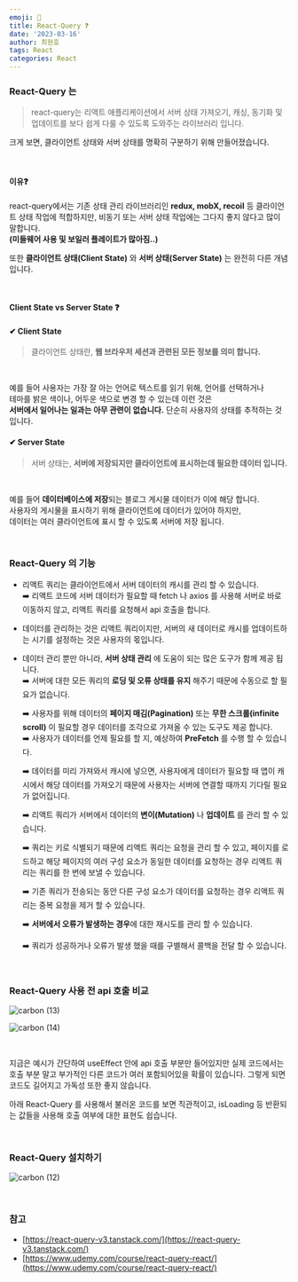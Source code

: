 ```yaml
---
emoji: 📖
title: React-Query ❓
date: '2023-03-16'
author: 최현호
tags: React
categories: React
---
```


### React-Query 는

> react-query는 리액트 애플리케이션에서 서버 상태 가져오기, 캐싱, 동기화 및 업데이트</span>를 보다 쉽게 다룰 수 있도록 도와주는 라이브러리 입니다.

크게 보면, 클라이언트 상태와 서버 상태를 명확히 구분하기 위해 만들어졌습니다.

<br>

#### 이유❓ <br>

react-query에서는 기존 상태 관리 라이브러리인 **redux, mobX, recoil** 등 클라이언트 상태 작업에 적합하지만,
비동기 또는 서버 상태 작업</span>에는 그다지 좋지 않다고 많이 말합니다.<br> **(미들웨어 사용 및 보일러 플레이트가 많아짐..)**

또한 **클라이언트 상태(Client State)** 와 **서버 상태(Server State)** 는 완전히 다른 개념입니다.

<br>

#### Client State vs Server State ❓

#### ✔ Client State

> 클라이언트 상태란, **웹 브라우저 세션과 관련된 모든 정보를 의미 합니다.**

<br>

예를 들어 사용자는 가장 잘 아는 언어로 텍스트를 읽기 위해, 언어를 선택하거나 <br>
테마를 밝은 색이나, 어두운 색으로 변경 할 수 있는데 이런 것은 <br> **서버에서 일어나는 일과는 아무 관련이 없습니다.**
단순히 사용자의 상태를 추적</span>하는 것 입니다.

#### ✔ Server State

> 서버 상태는, **서버에 저장되지만 클라이언트에 표시하는데 필요한 데이터 입니다.**

<br>

예를 들어 **데이터베이스에 저장**되는 블로그 게시물 데이터가 이에 해당 합니다. <br>
사용자의 게시물을 표시하기 위해 클라이언트에 데이터가 있어야 하지만, <br>
데이터는 여러 클라이언트에 표시 할 수 있도록 서버</span>에 저장 됩니다.

<br>

### React-Query 의 기능

- 리액트 쿼리는 클라이언트에서 서버 데이터의 캐시를 관리</span> 할 수 있습니다. <br>
  ➡️ 리액트 코드에 서버 데이터가 필요할 때 fetch 나 axios 를 사용해 서버로 바로 이동하지 않고, 리액트 쿼리를 요청해서 api 호출을 합니다.</span>

- 데이터를 관리하는 것은 리액트 쿼리이지만, 서버의 새 데이터로 캐시를 업데이트하는 시기를 설정하는 것은 사용자의 몫</span>입니다.

- 데이터 관리 뿐만 아니라, **서버 상태 관리** 에 도움이 되는 많은 도구가 함께 제공 됩니다.<br>
  ➡️ 서버에 대한 모든 쿼리의 **로딩 및 오류 상태를 유지**</span> 해주기 때문에 수동으로 할 필요가 없습니다.

  ➡️ 사용자를 위해 데이터의 **페이지 매김(Pagination)** 또는 **무한 스크롤(infinite scroll)** 이 필요할 경우 데이터를 조각으로 가져올 수 있는 도구도 제공 합니다. <br>
  ➡️ 사용자가 데이터를 언제 필요를 할 지, 예상하여 **PreFetch**</span> 를 수행 할 수 있습니다.
  <br>

  ➡️ 데이터를 미리 가져와서 캐시에 넣으면, 사용자에게 데이터가 필요할 때 앱이 캐시에서 해당 데이터를 가져오기 때문에 사용자는 서버에 연결할 때까지 기다릴 필요가 없어집니다.<br>

  ➡️ 리액트 쿼리가 서버에서 데이터의 **변이(Mutation)**</span> 나 **업데이트**</span> 를 관리 할 수 있습니다. <br>

  ➡️ 쿼리는 키로 식별</span>되기 때문에 리액트 쿼리는 요청을 관리 할 수 있고, 페이지를 로드하고 해당 페이지의 여러 구성 요소가 동일한 데이터를 요청하는 경우 리액트 쿼리는 쿼리를 한 번에 보낼 수 있습니다.</span>
  <br>

  ➡️ 기존 쿼리가 전송되는 동안 다른 구성 요소가 데이터를 요청하는 경우 리액트 쿼리는 중복 요청을 제거 할 수 있습니다. <br>

  ➡️ **서버에서 오류가 발생하는 경우**에 대한 재시도</span>를 관리 할 수 있습니다. <br>

  ➡️ 쿼리가 성공하거나 오류가 발생 했을 때를 구별해서 콜백을 전달</span> 할 수 있습니다.

<br>

### React-Query 사용 전 api 호출 비교

![carbon (13)](https://user-images.githubusercontent.com/87301268/225797801-94928e4e-d963-4378-b930-5451d20be59d.png)

![carbon (14)](https://user-images.githubusercontent.com/87301268/225797009-1349d70a-fc8e-49a3-9b37-4aaf179a37a8.png)

<br>

지금은 예시가 간단하여 useEffect 안에 api 호출 부분만 들어있지만 실제 코드에서는
호출 부분 말고 부가적인 다른 코드가 여러 포함되어있을 확률이 있습니다. 그렇게 되면 코드도 길어지고 가독성 또한 좋지 않습니다.

아래 React-Query 를 사용해서 불러온 코드를 보면 직관적이고, isLoading 등 반환되는 값들을 사용해 호출 여부에 대한 표현도 쉽습니다.

<br>

### React-Query 설치하기

![carbon (12)](https://user-images.githubusercontent.com/87301268/225624841-fc879e58-932d-4507-a0d8-776391db6b62.png)

<br>

### 참고

- [https://react-query-v3.tanstack.com/](https://react-query-v3.tanstack.com/)
- [https://www.udemy.com/course/react-query-react/](https://www.udemy.com/course/react-query-react/)

<br>

```toc

```
